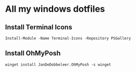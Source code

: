 # All my windows dotfiles

## Install Terminal Icons
`Install-Module -Name Terminal-Icons -Repository PSGallery`

## Install OhMyPosh
`winget install JanDeDobbeleer.OhMyPosh -s winget`
